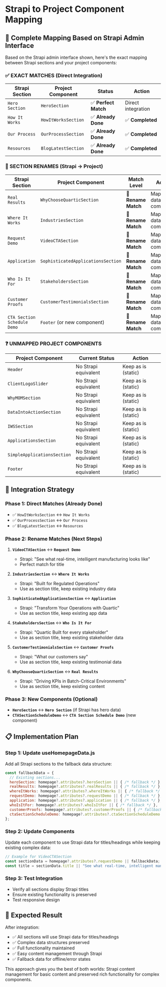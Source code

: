 # Strapi to Project Component Mapping

## 🎯 **Complete Mapping Based on Strapi Admin Interface**

Based on the Strapi admin interface shown, here's the exact mapping between Strapi sections and your project components:

### **✅ EXACT MATCHES (Direct Integration)**

| **Strapi Section** | **Project Component** | **Status** | **Action** |
|-------------------|----------------------|------------|------------|
| `Hero Section` | `HeroSection` | ✅ **Perfect Match** | Direct integration |
| `How It Works` | `HowItWorksSection` | ✅ **Already Done** | ✅ **Completed** |
| `Our Process` | `OurProcessSection` | ✅ **Already Done** | ✅ **Completed** |
| `Resources` | `BlogLatestSection` | ✅ **Already Done** | ✅ **Completed** |

### **🔄 SECTION RENAMES (Strapi → Project)**

| **Strapi Section** | **Project Component** | **Match Level** | **Action** |
|-------------------|----------------------|-----------------|------------|
| `Real Results` | `WhyChooseQuarticSection` | 🔄 **Rename Match** | Map Strapi data to component |
| `Where It Works` | `IndustriesSection` | 🔄 **Rename Match** | Map Strapi data to component |
| `Request Demo` | `VideoCTASection` | 🔄 **Rename Match** | Map Strapi data to component |
| `Application` | `SophisticatedApplicationsSection` | 🔄 **Rename Match** | Map Strapi data to component |
| `Who Is It For` | `StakeholdersSection` | 🔄 **Rename Match** | Map Strapi data to component |
| `Customer Proofs` | `CustomerTestimonialsSection` | 🔄 **Rename Match** | Map Strapi data to component |
| `CTA Section Schedule Demo` | `Footer` (or new component) | 🔄 **Rename Match** | Map Strapi data to component |

### **❓ UNMAPPED PROJECT COMPONENTS**

| **Project Component** | **Current Status** | **Action** |
|----------------------|-------------------|------------|
| `Header` | No Strapi equivalent | Keep as is (static) |
| `ClientLogoSlider` | No Strapi equivalent | Keep as is (static) |
| `WhyMOMSection` | No Strapi equivalent | Keep as is (static) |
| `DataIntoActionSection` | No Strapi equivalent | Keep as is (static) |
| `IWSSection` | No Strapi equivalent | Keep as is (static) |
| `ApplicationsSection` | No Strapi equivalent | Keep as is (static) |
| `SimpleApplicationsSection` | No Strapi equivalent | Keep as is (static) |
| `Footer` | No Strapi equivalent | Keep as is (static) |

## 🚀 **Integration Strategy**

### **Phase 1: Direct Matches (Already Done)**
- ✅ `HowItWorksSection` ↔ `How It Works`
- ✅ `OurProcessSection` ↔ `Our Process`  
- ✅ `BlogLatestSection` ↔ `Resources`

### **Phase 2: Rename Matches (Next Steps)**
1. **`VideoCTASection`** ↔ **`Request Demo`**
   - Strapi: "See what real-time, intelligent manufacturing looks like"
   - Perfect match for title

2. **`IndustriesSection`** ↔ **`Where It Works`**
   - Strapi: "Built for Regulated Operations"
   - Use as section title, keep existing industry data

3. **`SophisticatedApplicationsSection`** ↔ **`Application`**
   - Strapi: "Transform Your Operations with Quartic"
   - Use as section title, keep existing app data

4. **`StakeholdersSection`** ↔ **`Who Is It For`**
   - Strapi: "Quartic Built for every stakeholder"
   - Use as section title, keep existing stakeholder data

5. **`CustomerTestimonialsSection`** ↔ **`Customer Proofs`**
   - Strapi: "What our customers say"
   - Use as section title, keep existing testimonial data

6. **`WhyChooseQuarticSection`** ↔ **`Real Results`**
   - Strapi: "Driving KPIs in Batch-Critical Environments"
   - Use as section title, keep existing content

### **Phase 3: New Components (Optional)**
- **`HeroSection`** ↔ **`Hero Section`** (if Strapi has hero data)
- **`CTASectionScheduleDemo`** ↔ **`CTA Section Schedule Demo`** (new component)

## 📋 **Implementation Plan**

### **Step 1: Update useHomepageData.js**
Add all Strapi sections to the fallback data structure:

```javascript
const fallbackData = {
  // Existing sections...
  heroSection: homepage?.attributes?.heroSection || { /* fallback */ },
  realResults: homepage?.attributes?.realResults || { /* fallback */ },
  whereItWorks: homepage?.attributes?.whereItWorks || { /* fallback */ },
  requestDemo: homepage?.attributes?.requestDemo || { /* fallback */ },
  application: homepage?.attributes?.application || { /* fallback */ },
  whoIsItFor: homepage?.attributes?.whoIsItFor || { /* fallback */ },
  customerProofs: homepage?.attributes?.customerProofs || { /* fallback */ },
  ctaSectionScheduleDemo: homepage?.attributes?.ctaSectionScheduleDemo || { /* fallback */ }
};
```

### **Step 2: Update Components**
Update each component to use Strapi data for titles/headings while keeping existing complex data:

```javascript
// Example for VideoCTASection
const sectionData = homepage?.attributes?.requestDemo || fallbackData;
const title = sectionData.title || "See what real-time, intelligent manufacturing looks like";
```

### **Step 3: Test Integration**
- Verify all sections display Strapi titles
- Ensure existing functionality is preserved
- Test responsive design

## 🎯 **Expected Result**

After integration:
- ✅ All sections will use Strapi data for titles/headings
- ✅ Complex data structures preserved
- ✅ Full functionality maintained
- ✅ Easy content management through Strapi
- ✅ Fallback data for offline/error states

This approach gives you the best of both worlds: Strapi content management for basic content and preserved rich functionality for complex components.

